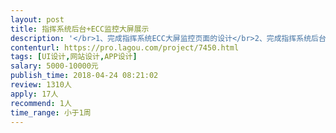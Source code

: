 ```yaml
---                
layout: post       
title: 指挥系统后台+ECC监控大屏展示           
description: '</br>1、完成指挥系统ECC大屏监控页面的设计</br>2、完成指挥系统后台管理系统的设计</br>3、成都地区的优先</br>'     
contenturl: https://pro.lagou.com/project/7450.html      
tags: [UI设计,网站设计,APP设计]            
salary: 5000-10000元          
publish_time: 2018-04-24 08:21:02         
review: 1310人                   
apply: 17人                   
recommend: 1人                   
time_range: 小于1周              
---                 
```

